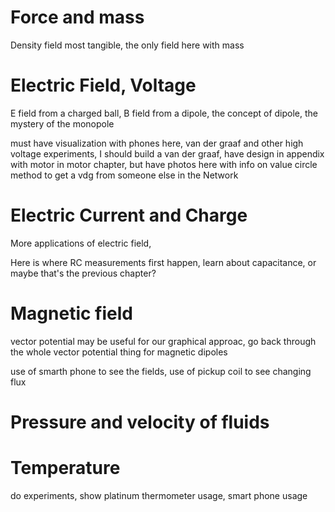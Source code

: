 # Force and mass

Density field most tangible, the only field here with mass

# Electric Field, Voltage

E field from a charged ball, B field from a dipole, the concept of dipole, the mystery of the monopole 

must have visualization with phones here, van der graaf and other high voltage experiments, I should build a van der graaf, have design in appendix with motor in motor chapter, but have photos here with info on value circle method to get a vdg from someone else in the Network

# Electric Current and Charge

More applications of electric field, 

Here is where RC measurements first happen, learn about capacitance, or maybe that's the previous chapter?

# Magnetic field 

vector potential may be useful for our graphical approac, go back through the whole vector potential thing for magnetic dipoles

use of smarth phone to see the fields, use of pickup coil to see changing flux

# Pressure and velocity of fluids

# Temperature

do experiments, show platinum thermometer usage, smart phone usage